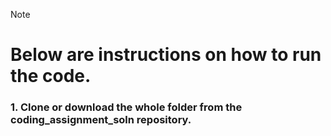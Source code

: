 > [!NOTE]
> # Below are instructions on how to run the code.
> ### 1. Clone or download the whole folder from the coding_assignment_soln repository.
